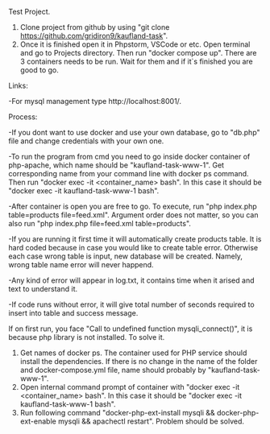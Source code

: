 Test Project.

1. Clone project from github by using "git clone https://github.com/gridiron9/kaufland-task".
2. Once it is finished open it in Phpstorm, VSCode or etc. Open terminal and go to Projects directory. Then run "docker compose up". There are 3 containers needs to be run. Wait for them and if it`s finished you are good to go.

Links:

-For mysql management type http://localhost:8001/. 

Process:

-If you dont want to use docker and use your own database, go to "db.php" file and change credentials with your own one.

-To run the program from cmd you need to go inside docker container of php-apache, which name should be "kaufland-task-www-1". Get corresponding name from your command line with docker ps command. Then run "docker exec -it <container_name> bash". In this case it should be "docker exec -it kaufland-task-www-1 bash".

-After container is open you are free to go. To execute, run "php index.php table=products file=feed.xml". Argument order does not matter, so you can also run "php index.php file=feed.xml table=products".

-If you are running it first time it will automatically create products table. It is hard coded because in case you would like to create table error. Otherwise each case wrong table is input, new database will be created. Namely, wrong table name error will never happend.

-Any kind of error will appear in log.txt, it contains time when it arised and text to understand it.

-If code runs without error, it will give total number of seconds required to insert into table and success message.


If on first run, you face "Call to undefined function mysqli_connect()", it is because php library is not installed. To solve it.
1. Get names of docker ps. The container used for PHP service should install the dependencies. If there is no change in the name of the folder and docker-compose.yml file, name should probably by "kaufland-task-www-1".
2. Open internal command prompt of container with "docker exec -it <container_name> bash". In this case it should be
"docker exec -it kaufland-task-www-1 bash".
3. Run following command "docker-php-ext-install mysqli && docker-php-ext-enable mysqli && apachectl restart". Problem should be solved.
